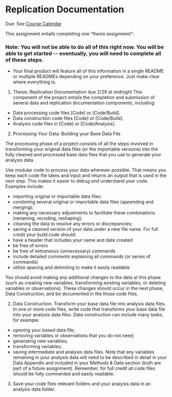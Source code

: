 # Replication Documentation

Due: See [Course Calendar](../README.md)

This assignment entails completing one “thesis assignment”:

### Note: You will not be able to do all of this right now. You will be able to get started -- eventually, you will need to complete all of these steps. 

- Your final product will feature all of this information in a single README or multiple READMEs depending on your preference. Just make clear where everything is.

1. Thesis: Replication Documentation due 2/29 at midnight 
This component of the project entails the completion and submission of several data and
replication documentation components, including:
- Data processing code files [Code] or [Code/Build].
- Data construction code files [Code] or [Code/Build].
- Analysis code files in [Code] or [Code/Analysis].
    
2. Processing Your Data: Building your Base Data File

The processing phase of a project consists of all the steps involved in transforming your original
data files (or the importable versions) into the fully cleaned and processed base data files that
you use to generate your analysis data.

Use modular code to process your data wherever possible. That means you keep each code file takes and input and returns an output that is used in the next step. This makes it easier to debug and understand your code. Examples include:

- importing original or importable data files;
- combining several original or importable data files (appending and merging);
- making any necessary adjustments to facilitate these combinations (renaming, recoding, reshaping);
- cleaning the data to resolve any errors or discrepancies;
- saving a cleaned version of your data under a new file name.
For full credit your build code should:
- have a header that includes your name and date created
- be free of errors
- be free of extraneous (unnecessary) commands
- include detailed comments explaining all commands (or series of commands)
- utilize spacing and delimiting to make it easily readable

You should avoid making any additional changes to the data at this phase (such as creating new
variables, transforming existing variables, or deleting variables or observations). These changes
should occur in the next phase, Data Construction, and be documented in the those code files. 

2. Data Construction. Transform your base data file into analysis data files. In one or more code files, write code that transforms your base data file into your analysis data files. Data construction can include many tasks, for example:
- opening your based data file;
- removing variables or observations that you do not need;
- generating new variables;
- transforming variables;
- saving intermediate and analysis data files.
Note that any variables remaining in your analysis data will need to be described in detail in
your Data Appendix and included in your Methods & Data section (both are part of a future
assignment). Remember, for full credit all code files should be fully commented and
easily readable.

3. Save your code files relevant folders and your analysis data in an analysis data folder. 